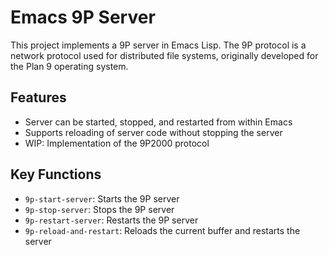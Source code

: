 # Emacs 9P Server

This project implements a 9P server in Emacs Lisp. The 9P protocol is
a network protocol used for distributed file systems, originally
developed for the Plan 9 operating system.

## Features

- Server can be started, stopped, and restarted from within Emacs
- Supports reloading of server code without stopping the server
- WIP: Implementation of the 9P2000 protocol

## Key Functions

- `9p-start-server`: Starts the 9P server
- `9p-stop-server`: Stops the 9P server
- `9p-restart-server`: Restarts the 9P server
- `9p-reload-and-restart`: Reloads the current buffer and restarts the server



